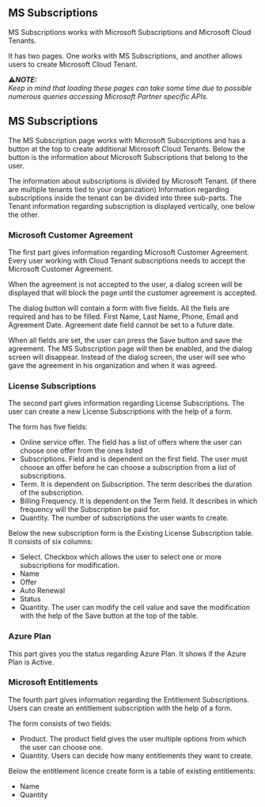 ## MS Subscriptions

MS Subscriptions works with Microsoft Subscriptions and Microsoft Cloud Tenants.

It has two pages. One works with MS Subscriptions, and another allows users to create Microsoft Cloud Tenant.

:warning:**_NOTE:_**  
_Keep in mind that loading these pages can take some time due to possible numerous queries accessing Microsoft Partner specific APIs._

## MS Subscriptions

The MS Subscription page works with Microsoft Subscriptions and has a button at the top to create additional Microsoft Cloud Tenants.
Below the button is the information about Microsoft Subscriptions that belong to the user.

The information about subscriptions is divided by Microsoft Tenant. (if there are multiple tenants tied to your organization)
Information regarding subscriptions inside the tenant can be divided into three sub-parts.
The Tenant information regarding subscription is displayed vertically, one below the other.

### Microsoft Customer Agreement

The first part gives information regarding Microsoft Customer Agreement. Every user working with Cloud Tenant subscriptions needs to accept the Microsoft Customer Agreement.

When the agreement is not accepted to the user, a dialog screen will be displayed that will block the page until the customer agreement is accepted.

The dialog button will contain a form with five fields.
All the fiels are required and has to be filled.
First Name, Last Name, Phone, Email and Agreement Date.
Agreement date field cannot be set to a future date.

When all fields are set, the user can press the Save button and save the agreement.
The MS Subscription page will then be enabled, and the dialog screen will disappear.
Instead of the dialog screen, the user will see who gave the agreement in his organization and when it was agreed.

### License Subscriptions

The second part gives information regarding License Subscriptions.
The user can create a new License Subscriptions with the help of a form.

The form has five fields: 
- Online service offer. The field has a list of offers where the user can choose one offer from the ones listed
- Subscriptions. Field and is dependent on the first field. The user must choose an offer before he can choose a subscription from a list of subscriptions.
- Term. It is dependent on Subscription. The term describes the duration of the subscription.
- Billing Frequency. It is dependent on the Term field. It describes in which frequency will the Subscription be paid for.
- Quantity. The number of subscriptions the user wants to create.

Below the new subscription form is the Existing License Subscription table.
It consists of six columns:
- Select. Checkbox which allows the user to select one or more subscriptions for modification.
- Name
- Offer
- Auto Renewal
- Status
- Quantity. The user can modify the cell value and save the modification with the help of the Save button at the top of the table.

### Azure Plan

This part gives you the status regarding Azure Plan.
It shows if the Azure Plan is Active.

### Microsoft Entitlements

The fourth part gives information regarding the Entitlement Subscriptions.
Users can create an entitlement subscription with the help of a form.

The form consists of two fields:
- Product. The product field gives the user multiple options from which the user can choose one.
- Quantity. Users can decide how many entitlements they want to create.

Below the entitlement licence create form is a table of existing entitlements: 
- Name
- Quantity